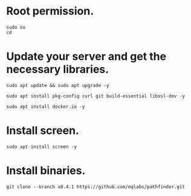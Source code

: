 
# Root permission.


```
sudo su
cd
```


# Update your server and get the necessary libraries.

```
sudo apt update && sudo apt upgrade -y
```
```
sudo apt install pkg-config curl git build-essential libssl-dev -y
```
```
sudo apt install docker.io -y
```


# Install screen.

```
sudo apt install screen -y
```

# Install binaries.

```
git clone --branch v0.4.1 https://github.com/eqlabs/pathfinder.git
```
